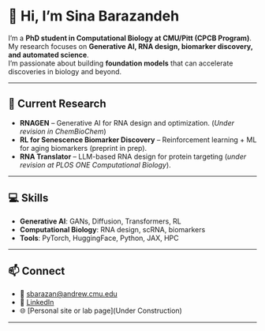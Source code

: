 # 👋 Hi, I’m Sina Barazandeh  

I’m a **PhD student in Computational Biology at CMU/Pitt (CPCB Program)**.  
My research focuses on **Generative AI, RNA design, biomarker discovery, and automated science**.  
I’m passionate about building **foundation models** that can accelerate discoveries in biology and beyond.  

---

## 🔬 Current Research
- **RNAGEN** – Generative AI for RNA design and optimization. (*Under revision in ChemBioChem*)
- **RL for Senescence Biomarker Discovery** – Reinforcement learning + ML for aging biomarkers (preprint in prep).  
- **RNA Translator** – LLM-based RNA design for protein targeting (*under revision at PLOS ONE Computational Biology*).  

---

## 💻 Skills
- **Generative AI**: GANs, Diffusion, Transformers, RL  
- **Computational Biology**: RNA design, scRNA, biomarkers  
- **Tools**: PyTorch, HuggingFace, Python, JAX, HPC  

---

## 📫 Connect
- 📧 [sbarazan@andrew.cmu.edu](mailto:sbarazan@andrew.cmu.edu)  
- 🔗 [LinkedIn](https://linkedin.com/in/sina-barazandeh)  
- 🌐 [Personal site or lab page](Under Construction)    

---

